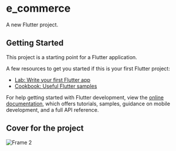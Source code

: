 # e_commerce

A new Flutter project.

## Getting Started

This project is a starting point for a Flutter application.

A few resources to get you started if this is your first Flutter project:

- [Lab: Write your first Flutter app](https://docs.flutter.dev/get-started/codelab)
- [Cookbook: Useful Flutter samples](https://docs.flutter.dev/cookbook)

For help getting started with Flutter development, view the
[online documentation](https://docs.flutter.dev/), which offers tutorials,
samples, guidance on mobile development, and a full API reference.

## Cover for the project

![Frame 2](https://github.com/rafatdawood/e-commerce/assets/82383940/a5ee7714-8e8e-456b-adc7-bda8efa01865)



